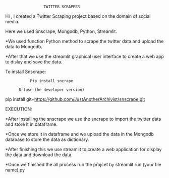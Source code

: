                      TWITTER SCRAPPER

Hi , I created a Twitter Scraping project based on the domain of social media.

Here we used Snscrape, Mongodb, Python, Streamlit.

*We used function Python method to scrape the twitter data and upload the data to Mongodb.

*After that we use the streamlit graphical user interface to create a web app to dislay and save the data.

To install Snscrape:

               Pip install sncrape  
           
          Or(use the developer version)
   
   pip install git+https://github.com/JustAnotherArchivist/snscrape.git

EXECUTION:

*After installing the snscrape we use the sncrape to import the twitter data and store it in dataframe.

*Once we store it in dataframe and we upload the data in the Mongodb database to store the data as dictionary.

*After finishing this we use streamlit to create a web application for display the data and download the data.

*Once we finished the all process run the projcet by streamlit run (your file name).py
